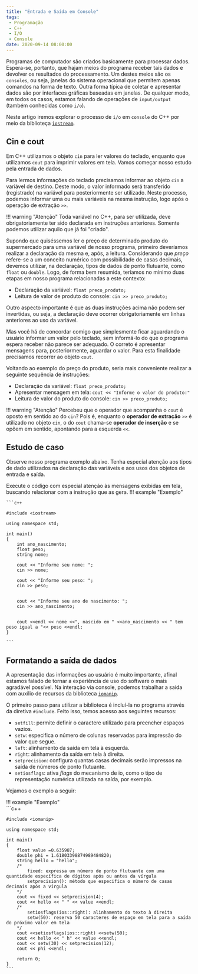 ```yaml
---
title: "Entrada e Saída em Console"
tags:
 - Programação
 - C++
 - I/O
 - Console
date: 2020-09-14 08:00:00
---
```

Programas de computador são criados basicamente para processar dados. Espera-se, portanto, que hajam meios do programa receber tais dados e devolver os resultados do processamento. Um destes meios são os `consoles`, ou seja, janelas do sistema operacional que permitem apenas comandos na forma de texto. Outra forma típica de coletar e apresentar dados são por interfaces gráficas baseadas em janelas. De qualquer modo, em todos os casos, estamos falando de operações de `input/output` (também conhecidas como `i/o`).

Neste artigo iremos explorar o processo de `i/o` em `console` do C++ por meio da biblioteça [`iostream`](http://www.cplusplus.com/reference/iostream/).


## Cin e cout

Em C++ utilizamos o objeto `cin` para ler valores do teclado, enquanto que utilizamos `cout` para imprimir valores em tela. Vamos começar nosso estudo pela entrada de dados.

Para lermos informações do teclado precisamos informar ao objeto `cin` a variável de destino. Deste modo, o valor informado será transferido (registrado) na variável para posteriormente ser utilizado. Neste processo, podemos informar uma ou mais variáveis na mesma instrução, logo após o operação de extração `>>`.


!!! warning "Atenção"
    Toda variável no C++, para ser utilizada, deve obrigatoriamente ter sido declarada em instruções anteriores. Somente podemos utilizar aquilo que já foi "criado". 


Supondo que quiséssemos ler o preço de determinado produto do supermercado para uma variável de nosso programa, primeiro deveríamos realizar a declaração da mesma e, após, a leitura. Considerando que *preço* refere-se a um conceito numérico com possibilidade de casas decimais, devemos utilizar, na declaração, tipos de dados de ponto flutuante, como `float` ou `double`. Logo, de forma bem resumida, teríamos no mínimo duas etapas em nosso programa relacionadas a este contexto:

- Declaração da variável: `float preco_produto;`
- Leitura de valor de produto do console: `cin >> preco_produto;`

Outro aspecto importante é que as duas instruções acima não podem ser invertidas, ou seja, a declaração deve ocorrer obrigatoriamente em linhas anteriores ao uso da variável.

Mas você há de concordar comigo que simplesmente ficar aguardando o usuário informar um valor pelo teclado, sem informá-lo do que o programa espera receber não parece ser adequado. O correto é apresentar mensagens para, posteriormente, aguardar o valor. Para esta finalidade precisamos recorrer ao objeto `cout`.

Voltando ao exemplo do preço do produto, seria mais conveniente realizar a seguinte sequência de instruções:

- Declaração da variável: `float preco_produto;`
- Apresentar mensagem em tela: `cout << "Informe o valor do produto:"`
- Leitura de valor do produto do console: `cin >> preco_produto;`


!!! warning "Atenção"
    Percebeu que o operador que acompanha o `cout` é oposto em sentido ao do `cin`? Pois é, enquanto o **operador de extração** `>>` é utilizado no objeto `cin`, o do `cout` chama-se **operador de inserção** e se opõem em sentido, apontando para a esquerda `<<`.

## Estudo de caso

Observe nosso programa exemplo abaixo. Tenha especial atenção aos tipos de dado utilizados na declaração das variáveis e aos usos dos objetos de entrada e saída. 

Execute o código com especial atenção às mensagens exibidas em tela, buscando relacionar com a instrução que as gera.
!!! example "Exemplo"

    ```c++

    #include <iostream>

    using namespace std;

    int main()
    {
        int ano_nascimento;
        float peso;
        string nome;
        
        cout << "Informe seu nome: ";
        cin >> nome;
        
        cout << "Informe seu peso: ";
        cin >> peso;
        
        
        cout << "Informe seu ano de nascimento: ";
        cin >> ano_nascimento;
        
        
        cout <<endl << nome <<", nascido em " <<ano_nascimento << " tem peso igual a "<< peso <<endl;
    }

    ```

## Formatando a saída de dados

A apresentação das informações ao usuário é muito importante, afinal estamos falado de tornar a experiência de uso do software o mais agradável possível. Na interação via console, podemos trabalhar a saída com auxílio de recursos da biblioteca [`iomanip`](https://en.cppreference.com/w/cpp/header/iomanip).

O primeiro passo para utilizar a biblioteca é incluí-la no programa através da diretiva `#include`. Feito isso, temos acesso aos seguintes recursos:

- `setfill`: permite definir o caractere utilizado para preencher espaços vazios.
- `setw`: especifica o número de colunas reservadas para impressão do valor que segue.
- `left`: alinhamento da saída em tela à esquerda.
- `right`: alinhamento da saída em tela à direita.
- `setprecision`: configura quantas casas decimais serão impressos na saída de números de ponto flutuante.
- `setiosflags`: ativa *flags* do mecanismo de io, como o tipo de representação numérica utilizada na saída, por exemplo.

Vejamos o exemplo a seguir:

!!! example "Exemplo"   
    ```c++

    #include <iomanip>

    using namespace std;

    int main()
    {
        float value =0.635987;
        double phi = 1.61803398874989484820;
        string hello = "hello";
        /*
            fixed: expressa um número de ponto flutuante com uma quantidade específica de dígitos após ou antes da vírgula
            setprecision(): método que especifica o número de casas decimais após a vírgula
        */
        cout << fixed << setprecision(4);
        cout << hello << " " << value <<endl;
        /*
            setiosflags(ios::right): alinhamento do texto à direita
            setw(50): reserva 50 caracteres de espaço em tela para a saída do próximo valor em tela
        */
        cout <<setiosflags(ios::right) <<setw(50);
        cout << hello << " h" << value <<endl;
        cout << setw(30) << setprecision(12);
        cout << phi <<endl;
        
        return 0;
    }
    ```
    